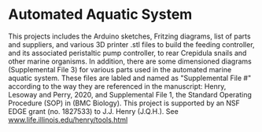 # Automated Aquatic System
This projects includes the Arduino sketches, Fritzing diagrams, list of parts and suppliers, and various 3D printer .stl files
to build the feeding controller, and its associated peristaltic pump controller, to rear Crepidula snails and other marine
organisms. In addition, there are some dimensioned diagrams (Supplemental File 3) for various parts used in the automated
marine aquatic system. These files are labled and named as "Supplemental File #" according to the way they are referenced in
the manuscript: Henry, Lesoway and Perry, 2020, and Supplemental File 1, the Standard Operating Procedure (SOP) in (BMC
Biology). This project is supported by an NSF EDGE grant (no. 1827533) to J.J. Henry (J.Q.H.). See
www.life.illinois.edu/henry/tools.html
